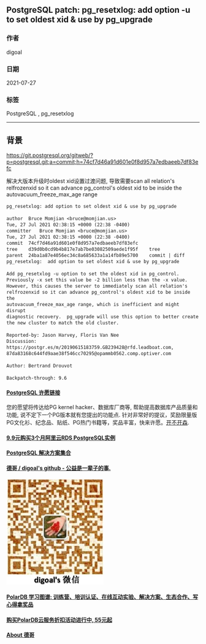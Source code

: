 ## PostgreSQL patch: pg_resetxlog: add option -u to set oldest xid & use by pg_upgrade    
    
### 作者    
digoal    
    
### 日期    
2021-07-27    
    
### 标签    
PostgreSQL , pg_resetxlog    
    
----    
    
## 背景    
https://git.postgresql.org/gitweb/?p=postgresql.git;a=commit;h=74cf7d46a91d601e0f8d957a7edbaeeb7df83efc    
    
解决大版本升级时oldest xid设置过渡问题, 导致需要scan all relation's    
relfrozenxid so it can advance pg_control's oldest xid to be inside the    
autovacuum_freeze_max_age range  
    
```    
pg_resetxlog: add option to set oldest xid & use by pg_upgrade    
    
author	Bruce Momjian <bruce@momjian.us>	    
Tue, 27 Jul 2021 02:38:15 +0000 (22:38 -0400)    
committer	Bruce Momjian <bruce@momjian.us>	    
Tue, 27 Jul 2021 02:38:15 +0000 (22:38 -0400)    
commit	74cf7d46a91d601e0f8d957a7edbaeeb7df83efc    
tree	d39d0b0cd9b4b817e7ab7be03082509aede1f95f	tree    
parent	24ba1a87e4056ec34c8a685633a1a14fb89e5700	commit | diff    
pg_resetxlog:  add option to set oldest xid & use by pg_upgrade    
    
Add pg_resetxlog -u option to set the oldest xid in pg_control.    
Previously -x set this value be -2 billion less than the -x value.    
However, this causes the server to immediately scan all relation's    
relfrozenxid so it can advance pg_control's oldest xid to be inside the    
autovacuum_freeze_max_age range, which is inefficient and might disrupt    
diagnostic recovery.  pg_upgrade will use this option to better create    
the new cluster to match the old cluster.    
    
Reported-by: Jason Harvey, Floris Van Nee    
Discussion: https://postgr.es/m/20190615183759.GB239428@rfd.leadboat.com, 87da83168c644fd9aae38f546cc70295@opammb0562.comp.optiver.com    
    
Author: Bertrand Drouvot    
    
Backpatch-through: 9.6    
```    
      
  
#### [PostgreSQL 许愿链接](https://github.com/digoal/blog/issues/76 "269ac3d1c492e938c0191101c7238216")
您的愿望将传达给PG kernel hacker、数据库厂商等, 帮助提高数据库产品质量和功能, 说不定下一个PG版本就有您提出的功能点. 针对非常好的提议，奖励限量版PG文化衫、纪念品、贴纸、PG热门书籍等，奖品丰富，快来许愿。[开不开森](https://github.com/digoal/blog/issues/76 "269ac3d1c492e938c0191101c7238216").  
  
  
#### [9.9元购买3个月阿里云RDS PostgreSQL实例](https://www.aliyun.com/database/postgresqlactivity "57258f76c37864c6e6d23383d05714ea")
  
  
#### [PostgreSQL 解决方案集合](https://yq.aliyun.com/topic/118 "40cff096e9ed7122c512b35d8561d9c8")
  
  
#### [德哥 / digoal's github - 公益是一辈子的事.](https://github.com/digoal/blog/blob/master/README.md "22709685feb7cab07d30f30387f0a9ae")
  
  
![digoal's wechat](../pic/digoal_weixin.jpg "f7ad92eeba24523fd47a6e1a0e691b59")
  
  
#### [PolarDB 学习图谱: 训练营、培训认证、在线互动实验、解决方案、生态合作、写心得拿奖品](https://www.aliyun.com/database/openpolardb/activity "8642f60e04ed0c814bf9cb9677976bd4")
  
  
#### [购买PolarDB云服务折扣活动进行中, 55元起](https://www.aliyun.com/activity/new/polardb-yunparter?userCode=bsb3t4al "e0495c413bedacabb75ff1e880be465a")
  
  
#### [About 德哥](https://github.com/digoal/blog/blob/master/me/readme.md "a37735981e7704886ffd590565582dd0")
  
